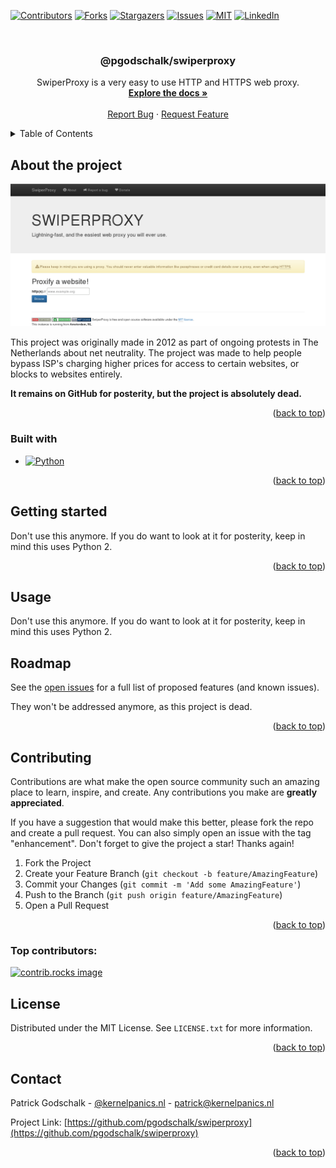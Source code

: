 <!-- markdownlint-disable -->

<a id="readme-top"></a>

<!-- PROJECT SHIELDS -->

[![Contributors][contributors-shield]][contributors-url]
[![Forks][forks-shield]][forks-url]
[![Stargazers][stars-shield]][stars-url]
[![Issues][issues-shield]][issues-url]
[![MIT][license-shield]][license-url]
[![LinkedIn][linkedin-shield]][linkedin-url]

<!-- PROJECT LOGO -->
<br />
<div align="center">

<h3 align="center">@pgodschalk/swiperproxy</h3>

  <p align="center">
    SwiperProxy is a very easy to use HTTP and HTTPS web proxy.
    <br />
    <a href="https://swiperproxy.github.io"><strong>Explore the docs »</strong></a>
    <br />
    <br />
    <a href="https://github.com/pgodschalk/swiperproxy/issues/new?labels=bug&template=bug-report---.md">Report Bug</a>
    ·
    <a href="https://github.com/pgodschalk/swiperproxy/issues/new?labels=enhancement&template=feature-request---.md">Request Feature</a>
  </p>
</div>

<!-- TABLE OF CONTENTS -->
<details>
  <summary>Table of Contents</summary>
  <ol>
    <li>
      <a href="#about-the-project">About the project</a>
      <ul>
        <li><a href="#built-with">Built with</a></li>
      </ul>
    </li>
    <li>
      <a href="#getting-started">Getting started</a>
      <ul>
        <li><a href="#prerequisites">Prerequisites</a></li>
        <li><a href="#installation">Installation</a></li>
      </ul>
    </li>
    <li><a href="#usage">Usage</a></li>
    <li><a href="#roadmap">Roadmap</a></li>
    <li><a href="#contributing">Contributing</a></li>
    <li><a href="#license">License</a></li>
    <li><a href="#contact">Contact</a></li>
  </ol>
</details>

<!-- ABOUT THE PROJECT -->

## About the project

[![swiperproxy][product-screenshot]](https://github.com/pgodschalk/swiperproxy)

This project was originally made in 2012 as part of ongoing protests in The
Netherlands about net neutrality. The project was made to help people bypass
ISP's charging higher prices for access to certain websites, or blocks to
websites entirely.

**It remains on GitHub for posterity, but the project is absolutely dead.**

<p align="right">(<a href="#readme-top">back to top</a>)</p>

### Built with

- [![Python][python]][python-url]

<p align="right">(<a href="#readme-top">back to top</a>)</p>

<!-- GETTING STARTED -->

## Getting started

Don't use this anymore. If you do want to look at it for posterity, keep in
mind this uses Python 2.

<p align="right">(<a href="#readme-top">back to top</a>)</p>

<!-- USAGE EXAMPLES -->

## Usage

Don't use this anymore. If you do want to look at it for posterity, keep in
mind this uses Python 2.

<!-- ROADMAP -->

## Roadmap

See the [open issues](https://github.com/pgodschalk/swiperproxy/issues) for a full list of proposed features (and known issues).

They won't be addressed anymore, as this project is dead.

<p align="right">(<a href="#readme-top">back to top</a>)</p>

<!-- CONTRIBUTING -->

## Contributing

Contributions are what make the open source community such an amazing place to learn, inspire, and create. Any contributions you make are **greatly appreciated**.

If you have a suggestion that would make this better, please fork the repo and create a pull request. You can also simply open an issue with the tag "enhancement".
Don't forget to give the project a star! Thanks again!

1. Fork the Project
2. Create your Feature Branch (`git checkout -b feature/AmazingFeature`)
3. Commit your Changes (`git commit -m 'Add some AmazingFeature'`)
4. Push to the Branch (`git push origin feature/AmazingFeature`)
5. Open a Pull Request

<p align="right">(<a href="#readme-top">back to top</a>)</p>

### Top contributors:

<a href="https://github.com/pgodschalk/swiperproxy/graphs/contributors">
  <img src="https://contrib.rocks/image?repo=pgodschalk/swiperproxy" alt="contrib.rocks image" />
</a>

<!-- LICENSE -->

## License

Distributed under the MIT License. See `LICENSE.txt` for more information.

<p align="right">(<a href="#readme-top">back to top</a>)</p>

<!-- CONTACT -->

## Contact

Patrick Godschalk - [@kernelpanics.nl](https://bsky.app/profile/kernelpanics.nl) - patrick@kernelpanics.nl

Project Link: [https://github.com/pgodschalk/swiperproxy](https://github.com/pgodschalk/swiperproxy)

<p align="right">(<a href="#readme-top">back to top</a>)</p>

<!-- MARKDOWN LINKS & IMAGES -->
<!-- https://www.markdownguide.org/basic-syntax/#reference-style-links -->

[contributors-shield]: https://img.shields.io/github/contributors/pgodschalk/swiperproxy.svg?style=for-the-badge
[contributors-url]: https://github.com/pgodschalk/swiperproxy/graphs/contributors
[forks-shield]: https://img.shields.io/github/forks/pgodschalk/swiperproxy.svg?style=for-the-badge
[forks-url]: https://github.com/pgodschalk/swiperproxy/network/members
[stars-shield]: https://img.shields.io/github/stars/pgodschalk/swiperproxy.svg?style=for-the-badge
[stars-url]: https://github.com/pgodschalk/swiperproxy/stargazers
[issues-shield]: https://img.shields.io/github/issues/pgodschalk/swiperproxy.svg?style=for-the-badge
[issues-url]: https://github.com/pgodschalk/swiperproxy/issues
[license-shield]: https://img.shields.io/github/license/pgodschalk/swiperproxy?style=for-the-badge
[license-url]: https://github.com/pgodschalk/swiperproxy/blob/main/LICENSE.txt
[linkedin-shield]: https://img.shields.io/badge/-LinkedIn-black.svg?style=for-the-badge&logo=linkedin&colorB=555
[linkedin-url]: https://linkedin.com/in/patrick-godschalk
[product-screenshot]: images/screenshot.png
[python]: https://img.shields.io/badge/python-3776AB?style=for-the-badge&logo=python&logoColor=white
[python-url]: https://python.org
